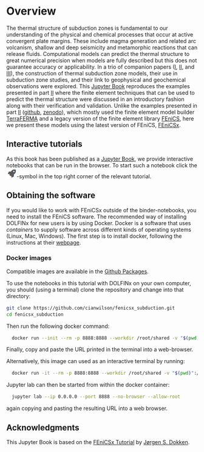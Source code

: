 # Overview

The thermal structure of subduction zones is fundamental to our understanding of the physical and chemical processes that occur at active convergent plate margins.  These include magma generation and related arc volcanism, shallow and deep seismicity and metamorphic reactions that can release fluids.  Computational models can predict the thermal structure to great numerical precision when models are fully described but this does not guarantee accuracy or applicability.  In a trio of companion papers ([I](http://dx.doi.org/10.1186/s40645-023-00573-z), [II](http://dx.doi.org/10.1186/s40645-023-00588-6), and [III](http://dx.doi.org/10.1186/s40645-023-00589-5)), the construction of thermal subduction zone models, their use in subduction zone studies, and their link to geophysical and geochemical observations were explored.  This [Jupyter Book](https://jupyterbook.org/) reproduces the examples presented in part [II](http://dx.doi.org/10.1186/s40645-023-00588-6) where the finite element techniques that can be used to predict the thermal structure were discussed in an introductory fashion along with their verification and validation.  Unlike the examples presented in part [II](http://dx.doi.org/10.1186/s40645-023-00588-6) ([github](https://github.com/cianwilson/vankeken_wilson_peps_2023), [zenodo](https://doi.org/10.5281/zenodo.7843967)), which mostly used the finite element model builder [TerraFERMA](https://terraferma.github.io) and a legacy version of the finite element library [FEniCS](https://fenicsproject.org/download/archive/), here we present these models using the latest version of FEniCS, [FEniCSx](https://fenicsproject.org/).

## Interactive tutorials

As this book has been published as a [Jupyter Book](https://jupyterbook.org/), we provide interactive notebooks that can be run in the browser. To start such a notebook click the ![Binder symbol](notebooks/images/binder.png)-symbol in the top right corner of the relevant tutorial.

## Obtaining the software

If you would like to work with FEniCSx outside of the binder-notebooks, you need to install the FEniCS software.  The recommended way of installing DOLFINx for new users is by using Docker.
Docker is a software that uses _containers_ to supply software across different kinds of operating systems (Linux, Mac, Windows). The first step is to install docker, following the instructions at their [webpage](https://docs.docker.com/get-started/).

### Docker images

Compatible images are available in the [Github Packages](https://github.com/users/cianwilson/packages/container/package/fenicsx_subduction).

To use the notebooks in this tutorial with DOLFINx on your own computer, you should (using a terminal) clone the repository and change into that directory:
```bash
git clone https://github.com/cianwilson/fenicsx_subduction.git
cd fenicsx_subduction
```
Then run the following docker command:

```bash
  docker run --init --rm -p 8888:8888 --workdir /root/shared -v "$(pwd)":/root/shared ghcr.io/cianwilson/fenicsx_subduction:release
```
Finally, copy and paste the URL printed in the terminal into a web-browser.

Alternatively, this image can used as an interactive terminal by running:

```bash
  docker run -it --rm -p 8888:8888 --workdir /root/shared -v "$(pwd)":/root/shared  --entrypoint="/bin/bash" ghcr.io/cianwilson/fenicsx_subduction:release
```
Jupyter lab can then be started from within the docker container:
```bash
  jupyter lab --ip 0.0.0.0 --port 8888 --no-browser --allow-root
```
again copying and pasting the resulting URL into a web browser.

## Acknowledgments

This Jupyter Book is based on the [FEniCSx Tutorial](https://jsdokken.com/dolfinx-tutorial/) by [Jørgen S. Dokken](https://jsdokken.com/). 
